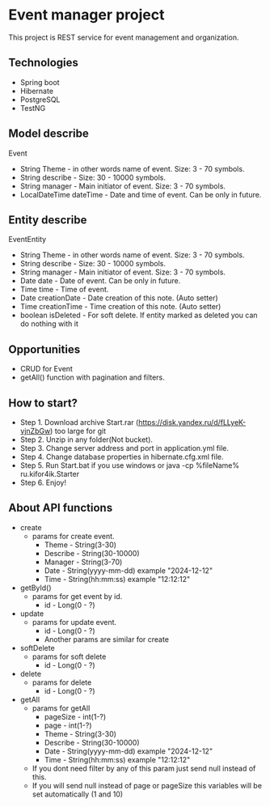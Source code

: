 Event manager project
===
This project is REST service for event management and organization.

Technologies
---
* Spring boot
* Hibernate
* PostgreSQL
* TestNG

Model describe
---
Event
* String Theme - in other words name of event. Size: 3 - 70 symbols.
* String describe - Size: 30 - 10000 symbols.
* String manager - Main initiator of event. Size: 3 - 70 symbols.
* LocalDateTime dateTime - Date and time of event. Can be only in future. 

Entity describe
---
EventEntity
* String Theme - in other words name of event. Size: 3 - 70 symbols.
* String describe - Size: 30 - 10000 symbols.
* String manager - Main initiator of event. Size: 3 - 70 symbols.
* Date date - Date of event. Can be only in future.
* Time time - Time of event.
* Date creationDate - Date creation of this note. (Auto setter)
* Time creationTime - Time creation of this note. (Auto setter)
* boolean isDeleted - For soft delete. If entity marked as deleted you can do nothing with it

Opportunities
---
* CRUD for Event
* getAll() function with pagination and filters.

 How to start?
---
+ Step 1. Download archive Start.rar (https://disk.yandex.ru/d/fLLyeK-vjnZbGw) too large for git
+ Step 2. Unzip in any folder(Not bucket).
+ Step 3. Change server address and port in application.yml file.
+ Step 4. Change database properties in hibernate.cfg.xml file.
+ Step 5. Run Start.bat if you use windows or java -cp %fileName% ru.kifor4ik.Starter
+ Step 6. Enjoy!

About API functions
---
+ create
  + params for create event.
    + Theme - String(3-30)
    + Describe - String(30-10000)
    + Manager - String(3-70)
    + Date - String(yyyy-mm-dd) example "2024-12-12"
    + Time - String(hh:mm:ss) example "12:12:12"
+ getById()
  + params for get event by id.
    + id - Long(0 - ?)
+ update 
  + params for update event.
    + id - Long(0 - ?)
    + Another params are similar for create
+ softDelete
  + params for soft delete
    + id - Long(0 - ?)
+ delete
  + params for delete
    + id - Long(0 - ?)
+ getAll
  + params for getAll
    + pageSize - int(1-?)
    + page - int(1-?)
    + Theme - String(3-30)
    + Describe - String(30-10000)
    + Date - String(yyyy-mm-dd) example "2024-12-12"
    + Time - String(hh:mm:ss) example "12:12:12"
  + If you dont need filter by any of this param just send null instead of this.
  + If you will send null instead of page or pageSize this variables will be set automatically (1 and 10)
